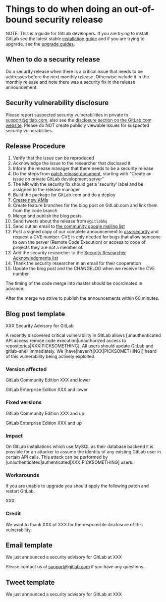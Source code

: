 # Things to do when doing an out-of-bound security release

NOTE: This is a guide for GitLab developers. If you are trying to install GitLab see the latest stable [installation guide](install/installation.md) and if you are trying to upgrade, see the [upgrade guides](update).

## When to do a security release

Do a security release when there is a critical issue that needs to be addresses before the next monthly release. Otherwise include it in the monthly release and note there was a security fix in the release announcement.

## Security vulnerability disclosure

Please report suspected security vulnerabilities in private to <support@gitlab.com>, also see the [disclosure section on the GitLab.com website](http://about.gitlab.com/disclosure/). Please do NOT create publicly viewable issues for suspected security vulnerabilities.

## Release Procedure

1. Verify that the issue can be reproduced
1. Acknowledge the issue to the researcher that disclosed it
1. Inform the release manager that there needs to be a security release
1. Do the steps from [patch release document](doc/release/patch.md), starting with "Create an issue on private GitLab development server"
1. The MR with the security fix should get a 'security' label and be assigned to the release manager
1. Build the package for GitLab.com and do a deploy
1. [Create new AMIs](https://dev.gitlab.org/gitlab/AMI/blob/master/README.md)
1. Create feature branches for the blog post on GitLab.com and link them from the code branch
1. Merge and publish the blog posts
1. Send tweets about the release from `@gitlabhq`
1. Send out an email to [the community google mailing list](https://groups.google.com/forum/#!forum/gitlabhq)
1. Post a signed copy of our complete announcement to [oss-security](http://www.openwall.com/lists/oss-security/) and request a CVE number. CVE is only needed for bugs that allow someone to own the server (Remote Code Execution) or access to code of projects they are not a member of.
1. Add the security researcher to the [Security Researcher Acknowledgments list](http://about.gitlab.com/vulnerability-acknowledgements/)
1. Thank the security researcher in an email for their cooperation
1. Update the blog post and the CHANGELOG when we receive the CVE number

The timing of the code merge into master should be coordinated in advance.

After the merge we strive to publish the announcements within 60 minutes.

## Blog post template

XXX Security Advisory for GitLab

A recently discovered critical vulnerability in GitLab allows [unauthenticated API access|remote code execution|unauthorized access to repositories|XXX|PICKSOMETHING]. All users should update GitLab and gitlab-shell immediately. We [have|haven't|XXX|PICKSOMETHING|] heard of this vulnerability being actively exploited.

### Version affected

GitLab Community Edition XXX and lower

GitLab Enterprise Edition XXX and lower

### Fixed versions

GitLab Community Edition XXX and up

GitLab Enterprise Edition XXX and up

### Impact

On GitLab installations which use MySQL as their database backend it is possible for an attacker to assume the identity of any existing GitLab user in certain API calls. This attack can be performed by [unauthenticated|authenticated|XXX|PICKSOMETHING] users.

### Workarounds

If you are unable to upgrade you should apply the following patch and restart GitLab.

XXX

### Credit

We want to thank XXX of XXX for the responsible disclosure of this vulnerability.

## Email template

We just announced a security advisory for GitLab at XXX

Please contact us at support@gitlab.com if you have any questions.

## Tweet template

We just announced a security advisory for GitLab at XXX
